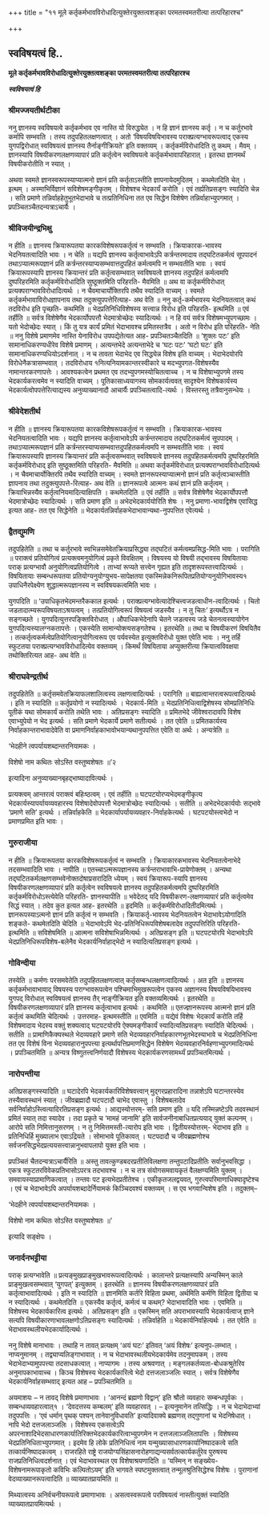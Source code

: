 +++
title = "११ मूले कर्तृकर्मभावविरोधादित्युक्तेरयुक्तत्वशङ्का परमतस्वमतरीत्या तत्परिहारश्च"

+++


## स्वविषयत्वं हि..

**मूले कर्तृकर्मभावविरोधादित्युक्तेरयुक्तत्वशङ्का परमतस्वमतरीत्या तत्परिहारश्च**

***स्वविषयत्वं हि***

### **श्रीमज्जयतीर्थटीका**

ननु ज्ञानस्य स्वविषयत्वे कर्तृकर्मभाव एव नास्ति यो विरुद्ध्येत । न हि ज्ञानं ज्ञानस्य कर्तृ । न च कर्तुरभावे कर्मापि सम्भवति । तस्य तदुपहितलक्षणत्वात् । अतो ‘विषयविषयिभावस्य पराक्प्रत्यग्भावरूपत्वाद् एकस्य युगपद्विरोधात् स्वविषयत्वं ज्ञानस्य तैर्नाङ्गीक्रियते’ इति
वक्तव्यम् । कर्तृकर्मविरोधादिति तु कथम् । मैवम् । ज्ञानस्यापि विषयीकरणलक्षणव्यापारं प्रति कर्तृत्वेन स्वविषयत्वे कर्तृकर्मभावापरिहारात् । इतरथा ज्ञानमर्थं विषयीकरोतीति न स्यात् ।

अथवा स्वमते ज्ञानस्वरूपस्याप्यात्मनो ज्ञानं प्रति कर्तृताऽस्तीति ज्ञापनायेदमुदितम् । कथमेतदिति चेत् । इत्थम् । अस्माभिर्विज्ञानं सविशेषमङ्गीकृतम् । विशेषश्च भेदकार्यं करोति । एवं तर्ह्यतिप्रसङ्गः स्यादिति चेन्न । सति प्रमाणे तन्निर्वाहहेतुभूतभेदाभावे च तत्प्रतिनिधिना तत एव सिद्धेन विशेषेण तन्निर्वाहाभ्युपगमात् । प्रपञ्चितञ्चैतदन्यत्राऽचार्यैः ।

### **श्रीविजयीन्द्रभिक्षु**

न हीति ॥ ज्ञानस्य क्रियारूपतया कारकविशेषरूपकर्तृत्वं न सम्भवति । क्रियाकारक-भावस्य भेदनियतत्वादिति भावः । न चेति ॥ यद्यपि ज्ञानस्य कर्तृत्वाभावेऽपि कर्त्रन्तरमादाय तद्घटितकर्मत्वं सूपपादनं तथाऽप्यात्मरूपज्ञानं प्रति कर्त्रन्तरस्याप्यसम्भवात्तदुपहितं कर्मत्वमपि न सम्भवतीति भावः । स्वयं क्रियारूपस्यापि ज्ञानस्य क्रियान्तरं प्रति कर्तृत्वसम्भवात् स्वविषयत्वे ज्ञानस्य तदुपहितं कर्मत्वमपि दुष्परिहरमिति कर्तृकर्मविरोधादिति सुष्ठूक्तमिति परिहरति- मैवमिति ॥ अथ वा कर्तृकर्मविरोधात् प्रत्यक्पराग्भावविरोधादित्यर्थः । न चैवमाचार्योक्तिरपि तथैव स्यादिति वाच्यम् । स्वमते कर्तृकर्मभावाविरोधज्ञापनाय तथा तदुक्त्युपपत्तेरित्याह- अथ वेति ॥ ननु कर्तृ-कर्मभावस्य भेदनियतत्वात् कथं तदविरोध इति पृच्छति- कथमिति ॥ भेदप्रतिनिधिविशेषस्य सत्त्वान्न विरोध इति परिहरति- इत्थमिति ॥ एवं तर्हीति ॥ सर्वत्र विशेषेणैव भेदकार्योपपत्तौ भेदमात्रोच्छेदः स्यादित्यर्थः । न हि वयं सर्वत्र विशेषमभ्युपगच्छामः । यतो भेदोच्छेदः स्यात् । किं तु यत्र कार्यं प्रमितं भेदाभावश्च प्रमितस्तत्रैव । अतो न विरोध इति परिहरति- नेति ॥ ननु विशेषे प्रमाणमेव नास्ति येनाविरोध उपपद्येतेत्यत आह- प्रपञ्चितञ्चैतदिति ॥ ‘शुक्लः पटः’ इति सामानाधिकरण्यधीरेव विशेषे प्रमाणम् । अत्यन्तभेदे अत्यन्ताभेदे च ‘घटः पटः’ ‘घटो घटः’ इति सामानाधिकरण्यधियोऽदर्शनात् । न च तावता भेदाभेद एव सिद्ध्येन्न विशेष इति वाच्यम् । भेदाभेदयोरपि विरोधेनैकत्रासम्भवात् । तदविरोधाय १नित्यनियामकान्तरस्वीकारे च मदभ्युपगत-विशेषस्यैव नामान्तरकरणापत्तेः । आवश्यकत्वेन प्रथमत एव तदभ्युपगमस्योचितत्वाच्च । न च विशेषाभ्युपगमे तस्य भेदकार्यकरत्वमेव न स्यादिति वाच्यम् । पूतिकासाध्ययागस्य सोमकार्यत्ववत् सादृश्येन विशेषकार्यस्य भेदकार्यत्वोपपत्तेरित्याद्यस्य अनुव्याख्यानादौ आचार्यैः प्रपञ्चितत्वादि-त्यर्थः । विस्तरस्तु तत्रैवानुसन्धेयः ।

### **श्रीवेदेशतीर्थ**

न हीति ॥ ज्ञानस्य क्रियारूपतया कारकविशेषरूपकर्तृत्वं न सम्भवति । क्रियाकारक-भावस्य भेदनियतत्वादिति भावः । यद्यपि ज्ञानस्य कर्तृत्वाभावेऽपि कर्त्रन्तरमादाय तद्घटितकर्मत्वं सूपपादम् । तथाऽप्यात्मरूपज्ञानं प्रति कर्त्रन्तरस्याप्यसम्भवात्तदुपहितकर्मत्वमपि न सम्भवतीति भावः । स्वयं क्रियारूपस्यापि ज्ञानस्य क्रियान्तरं प्रति कर्तृत्वसम्भवात् स्वविषयत्वे ज्ञानस्य तदुपहितकर्मत्वमपि दुष्परिहरमिति कर्तृकर्मविरोधाद् इति सुष्ठूक्तमिति परिहरति- मैवमिति ॥ अथवा कर्तृकर्मविरोधात् प्रत्यक्पराग्भावविरोधादित्यर्थः । न चैवमाचार्योक्तिरपि तथैव स्यादिति वाच्यम् । स्वमते ज्ञानरूपस्याप्यात्मनो ज्ञानं प्रति कर्तृत्वञ्चास्तीति ज्ञापनाय तथा तदुक्त्युपपत्ते-रित्याह- अथ वेति ॥ ज्ञानरूपत्वे आत्मनः कथं ज्ञानं प्रति कर्तृत्वम् । क्रियाभिन्नस्यैव कर्तृत्वनियमादित्याक्षिपति । कथमेतदिति ॥ एवं तर्हीति ॥ सर्वत्र विशेषेणैव भेदकार्योपपत्तौ भेदमात्रोच्छेदः स्यादित्यर्थः । सति प्रमाण इति ॥ अभेदभेदकार्ययोरिति शेषः । ननु प्रमाणा-भावाद्विशेष एवासिद्ध इत्यत आह- तत एव सिद्धेनेति ॥ भेदकार्यतन्निर्वाहकभेदाभावान्यथा-नुपपत्तित एवेत्यर्थः ।

### **द्वैतद्युमणि**

तदुपहितेति ॥ तथा च कर्तुरभावे स्वभिन्नसमेवेतक्रियाप्रसिद्ध्या तद्घटितं कर्मत्वमप्रसिद्ध-मिति भावः । परागिति ॥ पराक्त्वं प्रतियोगित्वं प्रत्यक्त्वमनुयोगित्वं प्रकृते विवक्षितम् । विषयस्य यो विषयी तद्भावस्य विषयितायाः पराक् प्रत्यग्भावौ अनुयोगित्वप्रतियोगित्वे । ताभ्यां रूप्यते सत्त्वेन गृह्यत इति तादृशरूपस्तत्त्वादित्यर्थः । विषयितायाः सम्बन्धरूपतया प्रतियोग्यनुयोग्युभय-सापेक्षतया एकस्मिन्नेकनिरूपितप्रतियोग्यनुयोगिभावस्य१ उपाधिनैरपेक्ष्येण शुद्धात्मरूपज्ञानस्य न स्वविषयकत्वमिति भावः ।

युगपदिति ॥ ‘उपाधिकृतभेदमन्तरैककाल इत्यर्थः । पराक्प्रत्यग्भावेत्यादेश्चित्त्वजडत्वाधीन-त्वादित्यर्थः । चितो जडतादात्म्यरूपविषयताऽश्रयत्वम् । तत्प्रतियोगित्वरूपं विषयत्वं जडस्यैव । न तु चितः’ इत्यर्थोऽत्र न सङ्गच्छते । युगपदित्युत्तरपङि्क्तविरोधात् । औपाधिकभेदेनापि चेतने जडत्वस्य जडे चेतनत्वस्यायोगेन युगपदित्यस्यालग्नकतापत्तेः । एकस्येति सामान्योक्त्यसङ्गतेश्च । इतरथेति ॥ तथा च विषयीकरणं विषयितैव । तत्कर्तृत्वकर्मत्वेप्रतियोगित्वानुयोगित्वरूप एव पर्यवस्येत इत्युक्तविरोधो युक्त एवेति भावः । ननु तर्हि स्फुटतया पराक्प्रत्यग्भावविरोधादित्येव वक्तव्यम् । किमर्थं विषयिताया अप्युक्तरीत्या क्रियात्वविवक्षया तथोक्तिरित्यत आह- अथ वेति ॥

### **श्रीराघवेन्द्रतीर्थ**

तदुपहितेति ॥ कर्तृसमवेतक्रियाफलशालित्वस्य लक्षणत्वादित्यर्थः । परागिति ॥ बाह्यत्वान्तरत्वरूपत्वादित्यर्थः । इति न स्यादिति ॥ कर्तृप्रयोगो न स्यादित्यर्थः । भेदकार्य-मिति ॥ भेदप्रतिनिधित्वाद्विशेषस्य सोमप्रतिनिधिः पूतीकं यथा सोमकार्यं करोति तथेति भावः । अतिप्रसङ्गः स्यादिति ॥ प्रमितभेदे जीवेश्वरादावपि विशेष एवाभ्युपेयो न भेद इत्यर्थः । सति प्रमाणे भेदकार्ये प्रमाणे सतीत्यर्थः । तत एवेति ॥ प्रमितकार्यस्य निर्वाहकान्तराभावादेवेति वा प्रमाणनिर्वाहकाभावोभयान्यथानुपपत्तित एवेति वा अर्थः । अन्यत्रेति ॥

‘भेदहीने त्वपर्यायशब्दान्तरनियामकः ।

विशेषो नाम कथितः सोऽस्ति वस्तुष्वशेषतः ॥’२

इत्यादिना अनुव्याख्यानबृहद्भाष्यादावित्यर्थः ।

प्रत्यक्त्वम् आन्तरत्वं पराक्त्वं बहिःष्ठत्वम् । एवं तर्हीति ॥ घटपटयोरप्यभेदमङ्गीकृत्य भेदकार्यस्यापर्यायव्यवहारस्य विशेषादेवोपपत्तौ भेदमात्रोच्छेदः स्यादित्यर्थः । सतीति ॥ अभेदभेदकार्ययोः सद्भावे ‘प्रमाणे सति’ इत्यर्थः । तन्निर्वाहकेति ॥ भेदकार्यापर्यायव्यवहार-निर्वाहकेत्यर्थः । घटपटयोस्त्वभेदो न प्रमाणप्रमित इति भावः ।

### **गुरुराजीया**

न हीति ॥ क्रियारूपतया कारकविशेषरूपकर्तृत्वं न सम्भवति । क्रियाकारकभावस्य भेदनियतत्वेनाभेदे तदसम्भवादिति भावः । नापीति ॥ एतच्चाऽत्मरूपज्ञानस्य कर्त्रन्तराभावाभि-प्रायेणोक्तम् । अन्यथा तद्घटितकर्मलक्षणसम्भवेनोक्तदोषाप्रसरादिति ध्येयम् । स्वयं क्रियारूप-स्यापि ज्ञानस्य विषयीकरणलक्षणव्यापारं प्रति कर्तृत्वेन स्वविषयत्वे ज्ञानस्य तदुपहितकर्मत्वमपि दुष्परिहरमिति कर्तृकर्मविरोधोऽस्त्येवेति परिहरति- ज्ञानस्यापीति ॥ भवेदेतद् यदि विषयीकरण-लक्षणव्यापारं प्रति कर्तृत्वमेव सिद्धं स्यात् । तदेव कुत इत्यत आह- इतरथेति ॥ इदमिति ॥ कर्तृकर्मविरोधादितीदमित्यर्थः । ज्ञानरूपस्याऽत्मनो ज्ञानं प्रति कर्तृत्वं न सम्भवति । क्रियाकर्तृ-भावस्य भेदनियतत्वेन भेदाभावेऽयोगादिति शङ्कते- कथमेतदिति चेदिति ॥ भेदाभावेऽपि भेद-प्रतिनिधिरूपविशेषबलादेव तदुपपत्तिरिति परिहरति- इत्थमिति ॥ सविशेषमिति ॥ आत्मना सविशेषाभिन्नमित्यर्थः । अतिप्रसङ्ग इति ॥ घटपटयोरपि भेदाभावेऽपि भेदप्रतिनिधिरूपविशेष-बलेनैव भेदकार्यनिर्वाहाद्भेदो न स्यादित्यतिप्रसङ्ग इत्यर्थः ।

### **गोविन्दीया**

तस्येति ॥ कर्मणः परसमवेतेति तदुपहितलक्षणत्वात् कर्तृसम्बन्धलक्षणत्वादित्यर्थः । अत इति ॥ ज्ञानस्य कर्तृकर्मभावाभावाद् विषयस्य पराग्भावरूपत्वेन पश्चिमाभिमुखरूपत्वेन एकस्य अज्ञानस्य विषयविषयिभावस्य युगपद् विरोधात् स्वविषयत्वं ज्ञानस्य तैर् नाङ्गीक्रियत इति वक्तव्यमित्यर्थः । इतरथेति ॥ विषयीकरणलक्षणव्यापारं प्रति ज्ञानस्य कर्तृत्वाभाव इत्यर्थः । कथमिति ॥ एतज्ज्ञानरूपस्य आत्मनो ज्ञानं प्रति कर्तृत्वं कथमिति चेदित्यर्थः । उत्तरमाह- इत्थमस्तीति ॥ एवमिति ॥ यद्येवं विशेषः भेदकार्यं करोति तर्हि विशेषमादाय भेदस्य वक्तुं शक्यत्वाद् घटपटयोरपि ऐक्यमङ्गीकार्यं स्यादित्यतिप्रसङ्गः स्यादिति चेदित्यर्थः । सतीति ॥ प्रामाणिकैक्यस्थले भेदव्यवहारे प्रमाणे सति भेदव्यवहारनिर्वाहकारणभूतभेदस्याभावे च भेदप्रतिनिधिना तत एव विशेषं विना भेदव्यवहारानुपपत्त्या इत्यर्थापत्तिप्रमाणसिद्धेन विशेषेण भेदव्यवहारनिर्वहणाभ्युपगमादित्यर्थः । प्रपञ्चितमिति ॥ अन्यत्र विष्णुतत्त्वनिर्णयादौ विशेषस्य भेदकार्यकरणसामर्थ्यं प्रपञ्चितमित्यर्थः ।

### **नारोपन्तीया**

अतिप्रसङ्गस्स्यादिति ॥ घटादेरपि भेदकार्यकारिविशेषवत्त्वान् मुद्गरप्रहारादिना तन्नाशेऽपि घटान्तरस्येव तस्यैवावस्थानं स्यात् । जीवब्रह्मादौ घटपटादौ चाभेद एवास्तु । विशेषबलादेव सर्वनिर्वाहोऽस्त्वित्यादिरतिप्रसङ्ग इत्यर्थः । आद्यस्योत्तरम्- सति प्रमाण इति ॥ यदि तस्मिन्नष्टेऽपि तदवस्थानं प्रमितं स्यात् तदा स्यादेव । तदा प्रकृते च ‘मामहं जानामि’ इति सार्वजनीनाबाधितप्रत्ययाद् युक्तं कल्पनम् । आरोपे सति निमित्तानुसरणम् । न तु निमित्तमस्ती-त्यारोप इति भावः । द्वितीयस्योत्तरम्- भेदाभाव इति ॥ प्रतिनिधिर्हि मुख्यालाभ एवाऽद्रियते । सोमाभावे पूतिकावत् । घटपदादौ च जीवब्रह्मणोश्च सर्वजनसिद्धभेदप्रत्ययसत्त्वान्नानुभवापलापो युक्त इति भावः ।

प्रपञ्चितं चैतदन्यत्राऽचार्यैरिति ॥ अस्तु तावत्कुण्डबदरप्रतीतिविलक्षणा तन्तुपटादिप्रतीतिः सर्वानुभवसिद्धा । एकत्र स्फुटतरविवेकप्रतिभासोऽपरत्र तदभावश्च । न च तत्र संयोगसमवायकृतं वैलक्षण्यमिति युक्तम् । समवायस्याप्रामाणिकत्वात् । तन्तवः पट इत्यभेदप्रतीतेश्च । एकीकृतजलद्वयवत्, गुरुत्वपरिमाणाधिक्यादृष्टेश्च । एवं च भेदाभावेऽपि अपर्यायशब्दादेर्नियामकं किञ्चिदवश्यं वक्तव्यम् । स एव भगवान्विशेष इति । तदुक्तम्–

‘भेदहीने त्वपर्यायशब्दान्तरनियामकः ।

विशेषो नाम कथितः सोऽस्ति वस्तुष्वशेषतः ॥’

इत्यादि सङ्क्षेपः ।

### **जनार्दनभट्टीया**

पराक् प्रत्यग्भावेति ॥ प्रत्यङ्मुखप्राङ्मुखभावरूपत्वादित्यर्थः । कालान्तरे प्रत्यक्षस्यापि अन्यस्मिन् काले प्राङ्मुखत्वसम्भवात् ‘युगपत्’ इत्युक्तम् । इतरथेति ॥ ज्ञानस्य विषयीकरणलक्षणव्यापारं प्रति कर्तृत्वाभावादित्यर्थः । इति न स्यादिति ॥ ज्ञानमिति कर्तरि विहिता प्रथमा, अर्थमिति कर्मणि विहिता द्वितीया च न स्यादित्यर्थः । कथमेतदिति ॥ एकस्यैव कर्तृत्वं, कर्मत्वं च कथम्? भेदाभावादिति भावः । एवमिति ॥ विशेषस्य भेदकार्यकारित्व इत्यर्थः । अतिप्रसङ्ग इति ॥ एकस्मिन् सति अपराभावस्यापि भेदकार्यत्वाज् ज्ञाने सत्यपि विषयीकारणाभावलक्षणोऽतिप्रसङ्गः स्यादित्यर्थः । तन्निर्वाहेति ॥ भेदकार्यनिर्वाहेत्यर्थः । तत एवेति ॥ भेदाभावस्थलीयभेदकार्यादित्यर्थः ।

ननु विशेषे मानाभावः । तथाहि न तावत् प्रत्यक्षम् ‘अयं घटः’ इतिवत् ‘अयं विशेषः’ इत्यनुप-लम्भात् । नाप्यनुमानम् । तद्व्याप्यलिङ्गाभावात् । न च भेदाभावस्थलीयभेदकार्यमेव तदनुमापकम् । तस्य भेदाभेदाभ्यामुपपत्त्या तदसाधकत्वात् । नाप्यागमः । तस्य अश्रवणात् । मङ्गलकर्तव्यता-बोधकश्रुतेरिव अनुमापकाभावाच्च । किञ्च विशेषस्य भेदकार्यकारित्वे भेदो दत्तजलाञ्जलिः स्यात् । सर्वत्र विशेषेणैव भेदकार्यनिर्वाहसम्भवाद् इत्यत आह – प्रपञ्चितमिति ॥

अयमाशयः – न तावद् विशेषे प्रमाणाभावः । ‘आनन्दं ब्रह्मणो विद्वान्’ इति श्रौतो व्यवहारः सम्बन्धपूर्वकः । सम्बन्धव्यवहारत्वात्१ । ‘देवदत्तस्य कम्बलम्’ इति व्यवहारवत् । – इत्यनुमानेन तत्सिद्धिः । न च भेदाभेदाभ्यां तदुपपत्तिः । ‘एवं धर्मान् पृथक् पश्यन् तानेवानुविधावति’ इत्यादिवाक्ये ब्रह्मणस् तद्गुणानां च भेदनिषेधात् । नापि भेदो दत्तजलाञ्जलिः । विशेषस्य एकसत्वेऽपि अपरनाशादिभेदसाधारणकार्यातिरिक्तभेदकार्यकारित्वाभ्युपगमेन न दत्तजलाञ्जलितापत्तिः । विशेषस्य भेदप्रतिनिधिताभ्युपगमात् । इदमेव हि लोके प्रतिनिधित्वं नाम यन्मुख्यासाधारणकार्यानिष्पादकत्वे सति तत्कार्यनिष्पादकत्वम् । राजरहिते राष्ट्रे राजयोग्यसिंहासनारोहणाद्यन्यसर्वतत्कार्यकर्तुरेव पुरुषस्य राजप्रतिनिधित्वदर्शनात् । एवं भेदाभावस्थल एव विशेषाश्रयणादिति ॥ ‘यस्मिन् न सङ्ख्येय-विशेषनामरूपाकृतो कविभिः कल्पितोऽयम्’ इति भागवते
स्पष्टमुक्तत्वात् तन्मूलश्रुतिसिद्धेश्च विशेषः । पुराणानां वेदव्याख्यानरूपत्वादिति ॥ व्याख्यातप्रायमिति ॥

मिथ्यात्वस्य अनिर्वचनीयरूपत्वे प्रमाणाभावः । असत्वस्वरूपत्वे परविषयत्वं नास्तीत्युक्तं स्यादिति व्याख्यातप्रायमित्यर्थः ।

